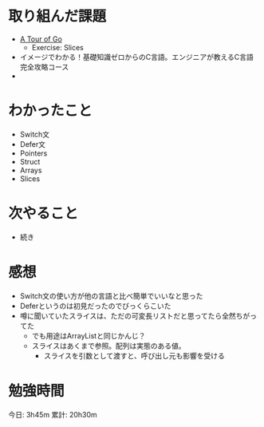 # 取り組んだ課題

- [A Tour of Go](https://go-tour-jp.appspot.com/welcome/1)
  - Exercise: Slices  
- イメージでわかる！基礎知識ゼロからのC言語。エンジニアが教えるC言語完全攻略コース
- 


# わかったこと

- Switch文
- Defer文
- Pointers
- Struct
- Arrays
- Slices

# 次やること

- 続き

# 感想

- Switch文の使い方が他の言語と比べ簡単でいいなと思った
- Deferというのは初見だったのでびっくらこいた
- 噂に聞いていたスライスは、ただの可変長リストだと思ってたら全然ちがってた
  - でも用途はArrayListと同じかんじ？
  - スライスはあくまで参照。配列は実態のある値。
    - スライスを引数として渡すと、呼び出し元も影響を受ける 

# 勉強時間

今日: 3h45m
累計: 20h30m
